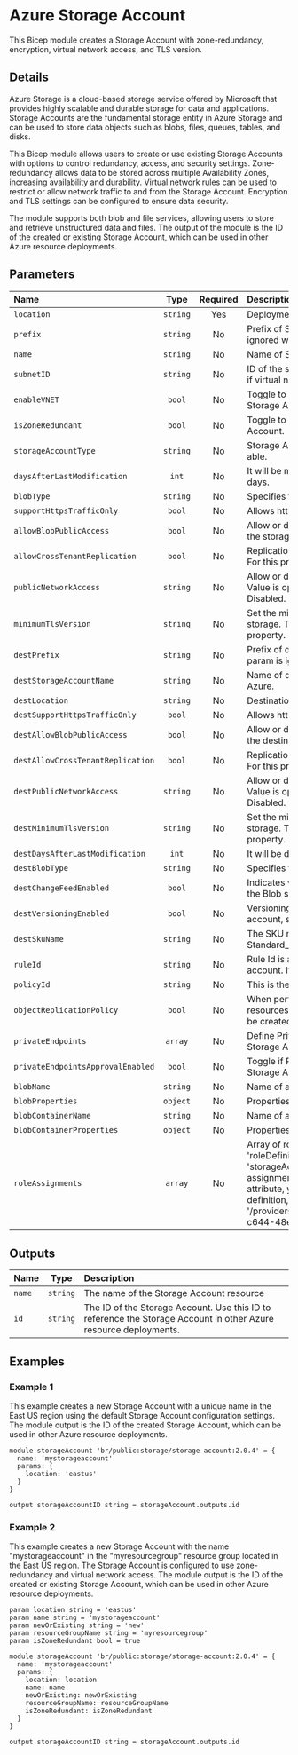 # Azure Storage Account

This Bicep module creates a Storage Account with zone-redundancy, encryption, virtual network access, and TLS version.

## Details

Azure Storage is a cloud-based storage service offered by Microsoft that provides highly scalable and durable storage for data and applications.
Storage Accounts are the fundamental storage entity in Azure Storage and can be used to store data objects such as blobs, files, queues, tables, and disks.

This Bicep module allows users to create or use existing Storage Accounts with options to control redundancy, access, and security settings.
Zone-redundancy allows data to be stored across multiple Availability Zones, increasing availability and durability.
Virtual network rules can be used to restrict or allow network traffic to and from the Storage Account.
Encryption and TLS settings can be configured to ensure data security.

The module supports both blob and file services, allowing users to store and retrieve unstructured data and files.
The output of the module is the ID of the created or existing Storage Account, which can be used in other Azure resource deployments.

## Parameters

| Name                              | Type     | Required | Description                                                                                                                                                                                                                                                                                                                                                                                                                                                 |
| :-------------------------------- | :------: | :------: | :---------------------------------------------------------------------------------------------------------------------------------------------------------------------------------------------------------------------------------------------------------------------------------------------------------------------------------------------------------------------------------------------------------------------------------------------------------- |
| `location`                        | `string` | Yes      | Deployment Location                                                                                                                                                                                                                                                                                                                                                                                                                                         |
| `prefix`                          | `string` | No       | Prefix of Storage Account Resource Name. This param is ignored when name is provided.                                                                                                                                                                                                                                                                                                                                                                       |
| `name`                            | `string` | No       | Name of Storage Account. Must be unique within Azure.                                                                                                                                                                                                                                                                                                                                                                                                       |
| `subnetID`                        | `string` | No       | ID of the subnet where the Storage Account will be deployed, if virtual network access is enabled.                                                                                                                                                                                                                                                                                                                                                          |
| `enableVNET`                      | `bool`   | No       | Toggle to enable or disable virtual network access for the Storage Account.                                                                                                                                                                                                                                                                                                                                                                                 |
| `isZoneRedundant`                 | `bool`   | No       | Toggle to enable or disable zone redundancy for the Storage Account.                                                                                                                                                                                                                                                                                                                                                                                        |
| `storageAccountType`              | `string` | No       | Storage Account Type. Use Zonal Redundant Storage when able.                                                                                                                                                                                                                                                                                                                                                                                                |
| `daysAfterLastModification`       | `int`    | No       | It will be moved to the cool tier after the given amount of days.                                                                                                                                                                                                                                                                                                                                                                                           |
| `blobType`                        | `string` | No       | Specifies the type of blob to manage the lifecycle policy.                                                                                                                                                                                                                                                                                                                                                                                                  |
| `supportHttpsTrafficOnly`         | `bool`   | No       | Allows https traffic only to storage service if sets to true.                                                                                                                                                                                                                                                                                                                                                                                               |
| `allowBlobPublicAccess`           | `bool`   | No       | Allow or disallow public access to all blobs or containers in the storage account.                                                                                                                                                                                                                                                                                                                                                                          |
| `allowCrossTenantReplication`     | `bool`   | No       | Replication of objects between AAD tenants is allowed or not. For this property, the default interpretation is true.                                                                                                                                                                                                                                                                                                                                        |
| `publicNetworkAccess`             | `string` | No       | Allow or disallow public network access to Storage Account. Value is optional but if passed in, must be Enabled or Disabled.                                                                                                                                                                                                                                                                                                                                |
| `minimumTlsVersion`               | `string` | No       | Set the minimum TLS version to be permitted on requests to storage. The default interpretation is TLS 1.0 for this property.                                                                                                                                                                                                                                                                                                                                |
| `destPrefix`                      | `string` | No       | Prefix of destination Storage Account Resource Name. This param is ignored when name is provided.                                                                                                                                                                                                                                                                                                                                                           |
| `destStorageAccountName`          | `string` | No       | Name of destination Storage Account. Must be unique within Azure.                                                                                                                                                                                                                                                                                                                                                                                           |
| `destLocation`                    | `string` | No       | Destination Storage Account Location.                                                                                                                                                                                                                                                                                                                                                                                                                       |
| `destSupportHttpsTrafficOnly`     | `bool`   | No       | Allows https traffic only to storage service if sets to true.                                                                                                                                                                                                                                                                                                                                                                                               |
| `destAllowBlobPublicAccess`       | `bool`   | No       | Allow or disallow public access to all blobs or containers in the destination storage account.                                                                                                                                                                                                                                                                                                                                                              |
| `destAllowCrossTenantReplication` | `bool`   | No       | Replication of objects between AAD tenants is allowed or not. For this property, the default interpretation is true.                                                                                                                                                                                                                                                                                                                                        |
| `destPublicNetworkAccess`         | `string` | No       | Allow or disallow public network access to Storage Account. Value is optional but if passed in, must be Enabled or Disabled.                                                                                                                                                                                                                                                                                                                                |
| `destMinimumTlsVersion`           | `string` | No       | Set the minimum TLS version to be permitted on requests to storage. The default interpretation is TLS 1.0 for this property.                                                                                                                                                                                                                                                                                                                                |
| `destDaysAfterLastModification`   | `int`    | No       | It will be deleted after the given amount of days.                                                                                                                                                                                                                                                                                                                                                                                                          |
| `destBlobType`                    | `string` | No       | Specifies the type of blob to manage the lifecycle policy.                                                                                                                                                                                                                                                                                                                                                                                                  |
| `destChangeFeedEnabled`           | `bool`   | No       | Indicates whether change feed event logging is enabled for the Blob service.                                                                                                                                                                                                                                                                                                                                                                                |
| `destVersioningEnabled`           | `bool`   | No       | Versioning is enabled if set to true. To the destination storage account, set true.                                                                                                                                                                                                                                                                                                                                                                         |
| `destSkuName`                     | `string` | No       | The SKU name to provide for account creation. Default is Standard_LRS.                                                                                                                                                                                                                                                                                                                                                                                      |
| `ruleId`                          | `string` | No       | Rule Id is auto-generated for each new rule on destination account. It is required for put policy on source account.                                                                                                                                                                                                                                                                                                                                        |
| `policyId`                        | `string` | No       | This is the name to provide for objectReplicationPolicies.                                                                                                                                                                                                                                                                                                                                                                                                  |
| `objectReplicationPolicy`         | `bool`   | No       | When performing object replication, it must be true and all resources necessary for the destination storage account will be created.                                                                                                                                                                                                                                                                                                                        |
| `privateEndpoints`                | `array`  | No       | Define Private Endpoints that should be created for Azure Storage Account.                                                                                                                                                                                                                                                                                                                                                                                  |
| `privateEndpointsApprovalEnabled` | `bool`   | No       | Toggle if Private Endpoints manual approval for Azure Storage Account should be enabled.                                                                                                                                                                                                                                                                                                                                                                    |
| `blobName`                        | `string` | No       | Name of a blob service to be created.                                                                                                                                                                                                                                                                                                                                                                                                                       |
| `blobProperties`                  | `object` | No       | Properties object for a Blob service of a Storage Account.                                                                                                                                                                                                                                                                                                                                                                                                  |
| `blobContainerName`               | `string` | No       | Name of a blob container to be created                                                                                                                                                                                                                                                                                                                                                                                                                      |
| `blobContainerProperties`         | `object` | No       | Properties object for a Blob container of a Storage Account.                                                                                                                                                                                                                                                                                                                                                                                                |
| `roleAssignments`                 | `array`  | No       | Array of role assignment objects that contain the 'roleDefinitionIdOrName', 'principalId' and 'resourceType' as 'storageAccount' or 'blobContainer' to define RBAC role assignments on that resource. In the roleDefinitionIdOrName attribute, you can provide either the display name of the role definition, or its fully qualified ID in the following format: '/providers/Microsoft.Authorization/roleDefinitions/c2f4ef07-c644-48eb-af81-4b1b4947fb11' |

## Outputs

| Name   | Type     | Description                                                                                                      |
| :----- | :------: | :--------------------------------------------------------------------------------------------------------------- |
| `name` | `string` | The name of the Storage Account resource                                                                         |
| `id`   | `string` | The ID of the Storage Account. Use this ID to reference the Storage Account in other Azure resource deployments. |

## Examples

### Example 1

This example creates a new Storage Account with a unique name in the East US region using the default Storage Account configuration settings. The module output is the ID of the created Storage Account, which can be used in other Azure resource deployments.

```bicep
module storageAccount 'br/public:storage/storage-account:2.0.4' = {
  name: 'mystorageaccount'
  params: {
    location: 'eastus'
  }
}

output storageAccountID string = storageAccount.outputs.id
```

### Example 2

This example creates a new Storage Account with the name "mystorageaccount" in the "myresourcegroup" resource group located in the East US region. The Storage Account is configured to use zone-redundancy and virtual network access. The module output is the ID of the created or existing Storage Account, which can be used in other Azure resource deployments.

```bicep
param location string = 'eastus'
param name string = 'mystorageaccount'
param newOrExisting string = 'new'
param resourceGroupName string = 'myresourcegroup'
param isZoneRedundant bool = true

module storageAccount 'br/public:storage/storage-account:2.0.4' = {
  name: 'mystorageaccount'
  params: {
    location: location
    name: name
    newOrExisting: newOrExisting
    resourceGroupName: resourceGroupName
    isZoneRedundant: isZoneRedundant
  }
}

output storageAccountID string = storageAccount.outputs.id
```